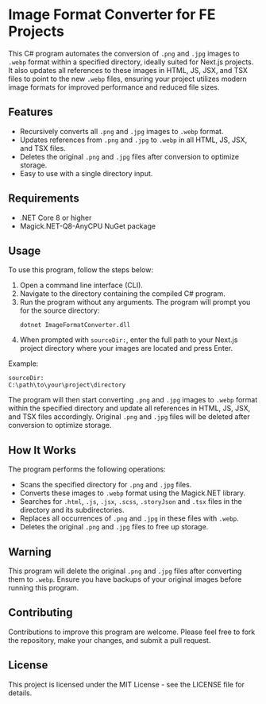 # Image Format Converter for FE Projects

This C# program automates the conversion of `.png` and `.jpg` images to `.webp` format within a specified directory, ideally suited for Next.js projects. It also updates all references to these images in HTML, JS, JSX, and TSX files to point to the new `.webp` files, ensuring your project utilizes modern image formats for improved performance and reduced file sizes.

## Features

- Recursively converts all `.png` and `.jpg` images to `.webp` format.
- Updates references from `.png` and `.jpg` to `.webp` in all HTML, JS, JSX, and TSX files.
- Deletes the original `.png` and `.jpg` files after conversion to optimize storage.
- Easy to use with a single directory input.

## Requirements

- .NET Core 8 or higher
- Magick.NET-Q8-AnyCPU NuGet package

## Usage

To use this program, follow the steps below:

1. Open a command line interface (CLI).
2. Navigate to the directory containing the compiled C# program.
3. Run the program without any arguments. The program will prompt you for the source directory:
   ```
   dotnet ImageFormatConverter.dll
   ```
4. When prompted with `sourceDir:`, enter the full path to your Next.js project directory where your images are located and press Enter.

Example:
```
sourceDir:
C:\path\to\your\project\directory
```

The program will then start converting `.png` and `.jpg` images to `.webp` format within the specified directory and update all references in HTML, JS, JSX, and TSX files accordingly. Original `.png` and `.jpg` files will be deleted after conversion to optimize storage.

## How It Works

The program performs the following operations:
- Scans the specified directory for `.png` and `.jpg` files.
- Converts these images to `.webp` format using the Magick.NET library.
- Searches for `.html`, `.js`, `.jsx`, `.scss`, `.storyJson` and `.tsx` files in the directory and its subdirectories.
- Replaces all occurrences of `.png` and `.jpg` in these files with `.webp`.
- Deletes the original `.png` and `.jpg` files to free up storage.

## Warning

This program will delete the original `.png` and `.jpg` files after converting them to `.webp`. Ensure you have backups of your original images before running this program.

## Contributing

Contributions to improve this program are welcome. Please feel free to fork the repository, make your changes, and submit a pull request.

## License
This project is licensed under the MIT License - see the LICENSE file for details.
